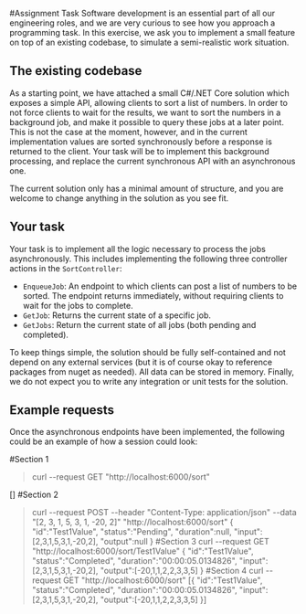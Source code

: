 #Assignment Task
Software development is an essential part of all our engineering roles, and we are very curious to see how you approach a programming task. In this exercise, we ask you to implement a small feature on top of an existing codebase, to simulate a semi-realistic work situation.

## The existing codebase

As a starting point, we have attached a small C#/.NET Core solution which exposes a simple API, allowing clients to sort a list of numbers. In order to not force clients to wait for the results, we want to sort the numbers in a background job, and make it possible to query these jobs at a later point. This is not the case at the moment, however, and in the current implementation values are sorted synchronously before a response is returned to the client. Your task will be to implement this background processing, and replace the current synchronous API with an asynchronous one.

The current solution only has a minimal amount of structure, and you are welcome to change anything in the solution as you see fit.

## Your task

Your task is to implement all the logic necessary to process the jobs asynchronously. This includes implementing the following three controller actions in the `SortController`:

* `EnqueueJob`: An endpoint to which clients can post a list of numbers to be sorted. The endpoint returns immediately, without requiring clients to wait for the jobs to complete.
* `GetJob`: Returns the current state of a specific job.
* `GetJobs`: Return the current state of all jobs (both pending and completed).

To keep things simple, the solution should be fully self-contained and not depend on any external services (but it is of course okay to reference packages from nuget as needed). All data can be stored in memory. Finally, we do not expect you to write any integration or unit tests for the solution.

## Example requests

Once the asynchronous endpoints have been implemented, the following could be an example of how a session could look:

#Section 1
> curl --request GET "http://localhost:6000/sort"

[]
#Section 2
> curl --request POST --header "Content-Type: application/json" --data "[2, 3, 1, 5, 3, 1, -20, 2]" "http://localhost:6000/sort"
{
  "id":"Test1Value",
  "status":"Pending",
  "duration":null,
  "input":[2,3,1,5,3,1,-20,2],
  "output":null
}
#Section 3
> curl --request GET "http://localhost:6000/sort/Test1Value"
{
  "id":"Test1Value",
  "status":"Completed",
  "duration":"00:00:05.0134826",
  "input":[2,3,1,5,3,1,-20,2],
  "output":[-20,1,1,2,2,3,3,5]
}
#Section 4
> curl --request GET "http://localhost:6000/sort"
[{
  "id":"Test1Value",
  "status":"Completed",
  "duration":"00:00:05.0134826",
  "input":[2,3,1,5,3,1,-20,2],
  "output":[-20,1,1,2,2,3,3,5]
}]

